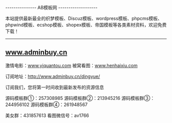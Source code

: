 
--------------- AB模板网 -------------------


本站提供最新最全的织梦模板、Discuz模板、wordpress模板、phpcms模板、phpwind模板、ecshop模板、shopex模板、帝国模板等各类素材资料，欢迎免费下载！

-------------------
  www.adminbuy.cn
-------------------


激情电影：www.yiquantou.com
被窝看图：www.henhaixiu.com


订阅地址：http://www.adminbuy.cn/dingyue/

订阅我们，您将第一时间收到最新发布的资源信息


源码模板群①：257308985
源码模板群②：213945216
源码模板群③：244956102
源码模板群④：261948567

美女群：431857613
看图微信号：av1766



